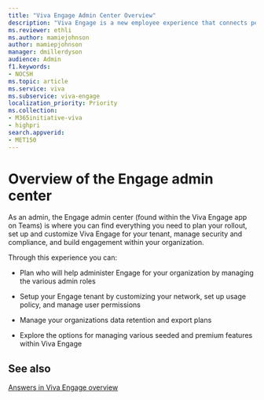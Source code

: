 ```yaml
---
title: "Viva Engage Admin Center Overview"
description: "Viva Engage is a new employee experience that connects people across the company—wherever and whenever they work—so that everyone is included and engaged."
ms.reviewer: ethli
ms.author: mamiejohnson
author: mamiepjohnson
manager: dmillerdyson
audience: Admin
f1.keywords:
- NOCSH
ms.topic: article
ms.service: viva
ms.subservice: viva-engage
localization_priority: Priority
ms.collection:  
- M365initiative-viva
- highpri
search.appverid:
- MET150
---
```


# Overview of the Engage admin center

As an admin, the Engage admin center (found within the Viva Engage app on Teams) is where you can find everything you need to plan your rollout, set up and customize Viva Engage for your tenant, manage security and compliance, and build engagement within your organization. 

Through this experience you can:  

- Plan who will help administer Engage for your organization by managing the various admin roles 

- Setup your Engage tenant by customizing your network, set up usage policy, and manage user permissions 

- Manage your organizations data retention and export plans 

- Explore the options for managing various seeded and premium features within Viva Engage  

## See also 
[Answers in Viva Engage overview](/viva/engage/eac-answers-overview-setup.md)
